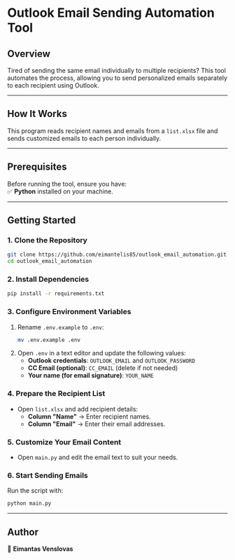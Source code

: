# **Outlook Email Sending Automation Tool**  

## **Overview**  
Tired of sending the same email individually to multiple recipients? This tool automates the process, allowing you to send personalized emails separately to each recipient using Outlook.  

---

## **How It Works**  
This program reads recipient names and emails from a `list.xlsx` file and sends customized emails to each person individually.  

---

## **Prerequisites**  
Before running the tool, ensure you have:  
✅ **Python** installed on your machine.  

---

## **Getting Started**  

### **1. Clone the Repository**  
```sh
git clone https://github.com/eimantelis85/outlook_email_automation.git
cd outlook_email_automation
```

### **2. Install Dependencies**  
```sh
pip install -r requirements.txt
```

### **3. Configure Environment Variables**  
1. Rename `.env.example` to `.env`:  
   ```sh
   mv .env.example .env
   ```
2. Open `.env` in a text editor and update the following values:  
   - **Outlook credentials**: `OUTLOOK_EMAIL` and `OUTLOOK_PASSWORD`  
   - **CC Email (optional)**: `CC_EMAIL` (delete if not needed)  
   - **Your name (for email signature)**: `YOUR_NAME`  

### **4. Prepare the Recipient List**  
- Open `list.xlsx` and add recipient details:  
  - **Column "Name"** → Enter recipient names.  
  - **Column "Email"** → Enter their email addresses.  

### **5. Customize Your Email Content**  
- Open `main.py` and edit the email text to suit your needs.  

### **6. Start Sending Emails**  
Run the script with:  
```sh
python main.py
```

---

## **Author**  
👤 **Eimantas Venslovas**  
